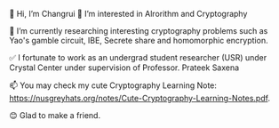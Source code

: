 👋 Hi, I’m Changrui
👀 I’m interested in Alrorithm and Cryptography  

🌱 I’m currently researching interesting cryptography problems such as Yao's gamble circuit, IBE, Secrete share and homomorphic encryption.

✅ I fortunate to work as an undergrad student researcher (USR) under Crystal Center under supervision of Professor. Prateek Saxena

📫 You may check my cute Cryptography Learning Note: https://nusgreyhats.org/notes/Cute-Cryptography-Learning-Notes.pdf. 

😊 Glad to make a friend.
